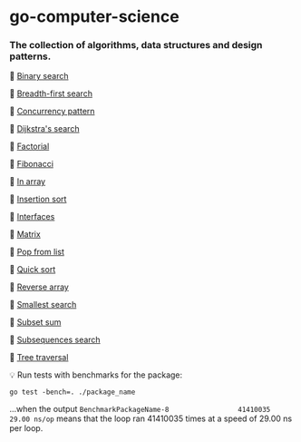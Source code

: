 # go-computer-science

### The collection of algorithms, data structures and design patterns.

📌 [Binary search](binary_search/binary_search.go)

📌 [Breadth-first search](breadth_first_search/breadth_first_search.go)

📌 [Concurrency pattern](concurrency/concurrency.go)

📌 [Dijkstra's search](dijkstra_search/dijkstra_search.go)

📌 [Factorial](factorial/factorial.go)

📌 [Fibonacci](fibonacci/fibonacci.go)

📌 [In array](in_array/in_array.go)

📌 [Insertion sort](insertion_sort/insertion_sort.go)

📌 [Interfaces](interfaces/interfaces.go)

📌 [Matrix](matrix/matrix.go)

📌 [Pop from list](list_pop/list_pop.go)

📌 [Quick sort](quick_sort/quick_sort.go)

📌 [Reverse array](reverse_array/reverse_array.go)

📌 [Smallest search](smallest_search/smallest_search.go)

📌 [Subset sum](subset_sum/subset_sum.go)

📌 [Subsequences search](subsequences_search/subsequences_search.go)

📌 [Tree traversal](tree_traversal/tree_traversal.go)

💡 Run tests with benchmarks for the package:
```
go test -bench=. ./package_name
```
...when the output `BenchmarkPackageName-8                 41410035                29.00 ns/op` 
means that the loop ran 41410035 times at a speed of 29.00 ns per loop.
